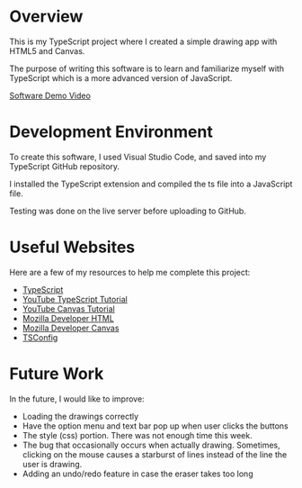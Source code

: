# Overview

This is my TypeScript project where I created a simple drawing app with HTML5 and Canvas. 

The purpose of writing this software is to learn and familiarize myself with TypeScript which is a more advanced version of JavaScript. 


[Software Demo Video](http://youtube.link.goes.here)

# Development Environment

To create this software, I used Visual Studio Code, and saved into my TypeScript GitHub repository. 

I installed the TypeScript extension and compiled the ts file into a JavaScript file. 

Testing was done on the live server before uploading to GitHub.

# Useful Websites

Here are a few of my resources to help me complete this project:

- [TypeScript](http://www.typescriptlang.org/playground)
- [YouTube TypeScript Tutorial](https://www.youtube.com/watch?v=2pZmKW9-I_k&list=PL4cUxeGkcC9gUgr39Q_yD6v-bSyMwKPUI&ab_channel=NetNinja)
- [YouTube Canvas Tutorial](https://www.youtube.com/watch?v=EO6OkltgudE&ab_channel=ChrisCourses)
- [Mozilla Developer HTML](https://developer.mozilla.org/en-US/docs/Web/API/HTMLCanvasElement)
- [Mozilla Developer Canvas](https://developer.mozilla.org/en-US/docs/Web/API/CanvasRenderingContext2D)
- [TSConfig](https://www.totaltypescript.com/tsconfig-cheat-sheet)

# Future Work

In the future, I would like to improve:

- Loading the drawings correctly
- Have the option menu and text bar pop up when user clicks the buttons
- The style (css) portion. There was not enough time this week.
- The bug that occasionally occurs when actually drawing. Sometimes, clicking on the mouse causes a starburst of lines instead of the line the user is drawing.
- Adding an undo/redo feature in case the eraser takes too long